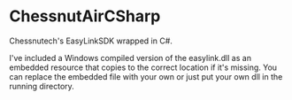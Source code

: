 # ChessnutAirCSharp
Chessnutech's EasyLinkSDK wrapped in C#.

I've included a Windows compiled version of the easylink.dll as an embedded resource that copies to the correct location if it's missing.
You can replace the embedded file with your own or just put your own dll in the running directory.
